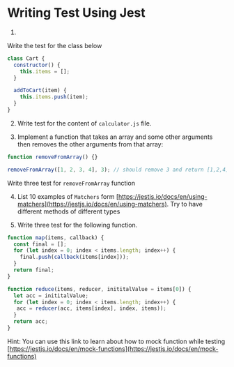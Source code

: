 # Writing Test Using Jest

1.

Write the test for the class below

```js
class Cart {
  constructor() {
    this.items = [];
  }

  addToCart(item) {
    this.items.push(item);
  }
}
```

2. Write test for the content of `calculator.js` file.

3. Implement a function that takes an array and some other arguments then removes the other arguments from that array:

```js
function removeFromArray() {}

removeFromArray([1, 2, 3, 4], 3); // should remove 3 and return [1,2,4]
```

Write three test for `removeFromArray` function

4. List 10 examples of `Matchers` form [https://jestjs.io/docs/en/using-matchers](https://jestjs.io/docs/en/using-matchers). Try to have different methods of different types

5. Write three test for the following function.

```js
function map(items, callback) {
  const final = [];
  for (let index = 0; index < items.length; index++) {
    final.push(callback(items[index]));
  }
  return final;
}
```

```js
function reduce(items, reducer, inititalValue = items[0]) {
  let acc = inititalValue;
  for (let index = 0; index < items.length; index++) {
   acc = reducer(acc, items[index], index, items));
  }
  return acc;
}
```

Hint: You can use this link to learn about how to mock function while testing [https://jestjs.io/docs/en/mock-functions](https://jestjs.io/docs/en/mock-functions)

